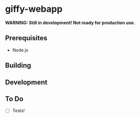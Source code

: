 giffy-webapp
=========

**WARNING: Still in development! Not ready for production use.**

Prerequisites
-------------
* Node.js

Building
---------

Development
-----------

To Do
-----
- [ ] Tests!